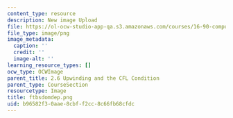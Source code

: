 ```yaml
---
content_type: resource
description: New image Upload
file: https://ol-ocw-studio-app-qa.s3.amazonaws.com/courses/16-90-computational-methods-in-aerospace-engineering-spring-2014/b96582f30aae8cbff2cc8c66fb68cfdc_ftbsdomdep.png
file_type: image/png
image_metadata:
  caption: ''
  credit: ''
  image-alt: ''
learning_resource_types: []
ocw_type: OCWImage
parent_title: 2.6 Upwinding and the CFL Condition
parent_type: CourseSection
resourcetype: Image
title: ftbsdomdep.png
uid: b96582f3-0aae-8cbf-f2cc-8c66fb68cfdc
---
```


